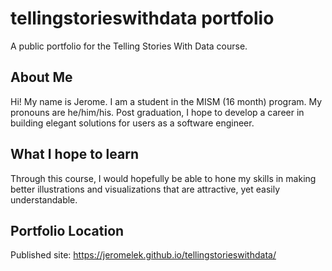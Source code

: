 # tellingstorieswithdata portfolio
A public portfolio for the Telling Stories With Data course.

## About Me
Hi! My name is Jerome. I am a student in the MISM (16 month) program. My pronouns are he/him/his. 
Post graduation, I hope to develop a career in building elegant solutions for users as a software engineer.

## What I hope to learn
Through this course, I would hopefully be able to hone my skills in making better illustrations and visualizations that are attractive, yet easily understandable.

## Portfolio Location
Published site: https://jeromelek.github.io/tellingstorieswithdata/
